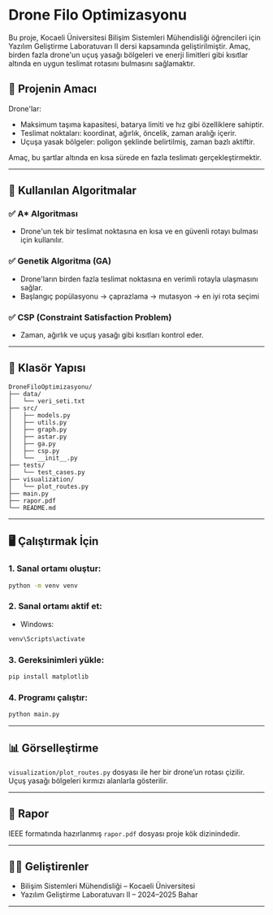 # Drone Filo Optimizasyonu

Bu proje, Kocaeli Üniversitesi Bilişim Sistemleri Mühendisliği öğrencileri için Yazılım Geliştirme Laboratuvarı II dersi kapsamında geliştirilmiştir. Amaç, birden fazla drone'un uçuş yasağı bölgeleri ve enerji limitleri gibi kısıtlar altında en uygun teslimat rotasını bulmasını sağlamaktır.

## 🚀 Projenin Amacı

Drone'lar:

- Maksimum taşıma kapasitesi, batarya limiti ve hız gibi özelliklere sahiptir.
- Teslimat noktaları: koordinat, ağırlık, öncelik, zaman aralığı içerir.
- Uçuşa yasak bölgeler: poligon şeklinde belirtilmiş, zaman bazlı aktiftir.

Amaç, bu şartlar altında en kısa sürede en fazla teslimatı gerçekleştirmektir.

---

## 🧠 Kullanılan Algoritmalar

### ✅ A\* Algoritması

- Drone'un tek bir teslimat noktasına en kısa ve en güvenli rotayı bulması için kullanılır.

### ✅ Genetik Algoritma (GA)

- Drone'ların birden fazla teslimat noktasına en verimli rotayla ulaşmasını sağlar.
- Başlangıç popülasyonu → çaprazlama → mutasyon → en iyi rota seçimi

### ✅ CSP (Constraint Satisfaction Problem)

- Zaman, ağırlık ve uçuş yasağı gibi kısıtları kontrol eder.

---

## 📁 Klasör Yapısı

```
DroneFiloOptimizasyonu/
├── data/
│   └── veri_seti.txt
├── src/
│   ├── models.py
│   ├── utils.py
│   ├── graph.py
│   ├── astar.py
│   ├── ga.py
│   ├── csp.py
│   └── __init__.py
├── tests/
│   └── test_cases.py
├── visualization/
│   └── plot_routes.py
├── main.py
├── rapor.pdf
└── README.md
```

---

## 🖥️ Çalıştırmak İçin

### 1. Sanal ortamı oluştur:

```bash
python -m venv venv
```

### 2. Sanal ortamı aktif et:

- Windows:

```bash
venv\Scripts\activate
```

### 3. Gereksinimleri yükle:

```bash
pip install matplotlib
```

### 4. Programı çalıştır:

```bash
python main.py
```

---

## 📊 Görselleştirme

`visualization/plot_routes.py` dosyası ile her bir drone’un rotası çizilir.  
Uçuş yasağı bölgeleri kırmızı alanlarla gösterilir.

---

## 📌 Rapor

IEEE formatında hazırlanmış `rapor.pdf` dosyası proje kök dizinindedir.

---

## 👨‍💻 Geliştirenler

- Bilişim Sistemleri Mühendisliği – Kocaeli Üniversitesi
- Yazılım Geliştirme Laboratuvarı II – 2024–2025 Bahar

---
